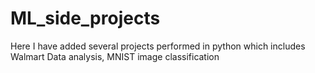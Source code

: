 # ML_side_projects

Here I have added several projects performed in python
which includes Walmart Data analysis, MNIST image classification

